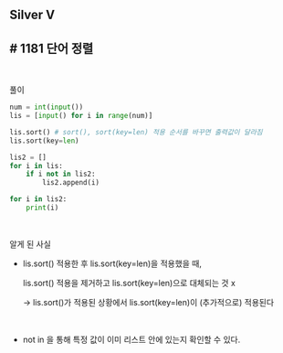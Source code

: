 ## Silver V

## # 1181 단어 정렬

<br/>

풀이

```python
num = int(input())
lis = [input() for i in range(num)]

lis.sort() # sort(), sort(key=len) 적용 순서를 바꾸면 출력값이 달라짐
lis.sort(key=len)

lis2 = []
for i in lis:
    if i not in lis2:
        lis2.append(i)

for i in lis2:
    print(i)
```

<br/>

알게 된 사실

* lis.sort() 적용한 후 lis.sort(key=len)을 적용했을 때, 

  lis.sort() 적용을 제거하고 lis.sort(key=len)으로 대체되는 것 x

  → lis.sort()가 적용된 상황에서 lis.sort(key=len)이 (추가적으로) 적용된다

  <br/>

* not in 을 통해 특정 값이 이미 리스트 안에 있는지 확인할 수 있다.